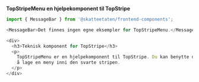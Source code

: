 **TopStripeMenu en hjelpekomponent til TopStripe**

```js noeditor
import { MessageBar } from '@skatteetaten/frontend-components';

<MessageBar>Det finnes ingen egne eksempler for TopStripeMenu.</MessageBar>;
```

```js noeditor beskrivelse
<div>
  <h3>Teknisk komponent for TopStripe</h3>
  <p>
    TopStripeMenu er en hjelpekomponent til TopStripe. Du kan benytte denne for
    å lage en meny inni den svarte stripen.
  </p>
</div>
```
